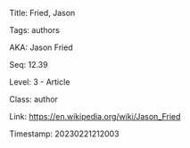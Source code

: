 Title:  Fried, Jason

Tags:   authors

AKA:    Jason Fried

Seq:    12.39

Level:  3 - Article

Class:  author

Link:   https://en.wikipedia.org/wiki/Jason_Fried

Timestamp: 20230221212003

